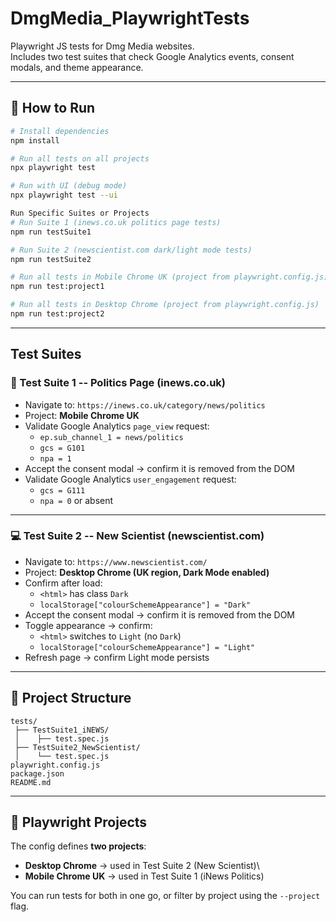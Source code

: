 # DmgMedia_PlaywrightTests

Playwright JS tests for Dmg Media websites.\
Includes two test suites that check Google Analytics events, consent
modals, and theme appearance.

---

## 🚀 How to Run

```bash
# Install dependencies
npm install

# Run all tests on all projects
npx playwright test

# Run with UI (debug mode)
npx playwright test --ui

Run Specific Suites or Projects
# Run Suite 1 (inews.co.uk politics page tests)
npm run testSuite1

# Run Suite 2 (newscientist.com dark/light mode tests)
npm run testSuite2

# Run all tests in Mobile Chrome UK (project from playwright.config.js)
npm run test:project1

# Run all tests in Desktop Chrome (project from playwright.config.js)
npm run test:project2
```

---

## Test Suites

### 📱 Test Suite 1 -- Politics Page (inews.co.uk)

- Navigate to: `https://inews.co.uk/category/news/politics`
- Project: **Mobile Chrome UK**
- Validate Google Analytics `page_view` request:
  - `ep.sub_channel_1 = news/politics`
  - `gcs = G101`
  - `npa = 1`
- Accept the consent modal → confirm it is removed from the DOM
- Validate Google Analytics `user_engagement` request:
  - `gcs = G111`
  - `npa = 0` or absent

---

### 💻 Test Suite 2 -- New Scientist (newscientist.com)

- Navigate to: `https://www.newscientist.com/`
- Project: **Desktop Chrome (UK region, Dark Mode enabled)**
- Confirm after load:
  - `<html>` has class `Dark`
  - `localStorage["colourSchemeAppearance"] = "Dark"`
- Accept the consent modal → confirm it is removed from the DOM
- Toggle appearance → confirm:
  - `<html>` switches to `Light` (no `Dark`)
  - `localStorage["colourSchemeAppearance"] = "Light"`
- Refresh page → confirm Light mode persists

---

## 📑 Project Structure

    tests/
     ├── TestSuite1_iNEWS/
     │    ├── test.spec.js
     ├── TestSuite2_NewScientist/
     │    └── test.spec.js
    playwright.config.js
    package.json
    README.md

---

## 🧪 Playwright Projects

The config defines **two projects**:

- **Desktop Chrome** → used in Test Suite 2 (New Scientist)\
- **Mobile Chrome UK** → used in Test Suite 1 (iNews Politics)

You can run tests for both in one go, or filter by project using the
`--project` flag.
